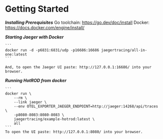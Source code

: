 Getting Started
===============

***Installing Prerequisites***
    Go toolchain: https://go.dev/doc/install
    Docker: https://docs.docker.com/engine/install/

***Starting Jaeger with Docker***

    ```
    docker run -d -p6831:6831/udp -p16686:16686 jaegertracing/all-in-one:latest
    ```
    
    And, to open the Jaeger UI paste: http://127.0.0.1:16686/ into your browser.

***Running HotROD from docker***

    ```
    docker run \
        --rm \
        --link jaeger \
        --env OTEL_EXPORTER_JAEGER_ENDPOINT=http://jaeger:14268/api/traces \
        -p8080-8083:8080-8083 \
        jaegertracing/example-hotrod:latest \
        all
    ```
    To open the UI paste: http://127.0.0.1:8080/ into your browser.


